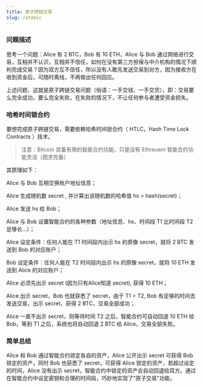 ```yaml
---
title: 原子跨链交易
slug: /atomic
---
```

### 问题描述

思考一个问题：Alice 有 2 BTC，Bob 有 10 ETH，Alice 与 Bob 通过网络进行交易，互相并不认识，互相并不信任，如何在没有第三方担保与中介机构的情况下顺利完成交易？因为双方互不信任，所以没有人敢先发送交易到对方，因为接收方在收到资金后，可随时离线，不再做出任何回应。

上述问题，这就是原子跨链交易问题（俗语：一手交钱、一手交货），即：交易要么完全成功，要么完全失败，在失败的情况下，不让任何参与者遭受资金损失。

### 哈希时间锁合约

要想完成原子跨链交易，需要依赖哈希时间锁合约（ HTLC，Hash Time Lock Contracts ）技术。

> 注意：Bitcoin 具备有限的智能合约功能，只是没有 Ethreuem 智能合约功能灵活（图灵完备）

其原理如下：

Alice 与 Bob 互相交换账户地址信息；

Alice 生成随机数 secret , 并计算出该随机数的哈希值 hs = hash(secret)；

Alice 发送 hs 给 Bob；

Alice 与 Bob 设置智能合约的各种参数（地址信息、hs、时间段 T1 比时间段 T2 足够长...）；

Alice 设定条件：任何人能在 T1 时间段内出示 hs 的原像 secret，就将 2 BTC 发送到 Bob 的对应账户；

Bob 设定条件：任何人能在 T2 时间段内出示 hs 的原像 secret，就将 10 ETH 发送到 Alice 的对应账户；

Alice 必须先出示 secret (因为只有Alice知道 secret), 获得 10 ETH；

Alice 出示 secret，Bob 也就获悉了 secret，由于 T1 > T2, Bob 有足够的时间去发送交易，出示 secret，获得 2 BTC，交易全部成功；

Alice 一直不出示 secret，则等待时间 T2 之后，智能合约可自动回退 10 ETH 给 Bob，等到 T1 之后，系统也将自动回退 2 BTC 给 Alice，交易全部失败。


### 简单总结

Alice 和 Bob 通过智能合约锁定各自的资产，Alice 公开出示 secret 可获得 Bob 锁定的资产，同时 Bob 也获悉了 secret，可获得 Alice 锁定的资产，若超过设定的时间，Alice 没有出示 secret，智能合约中锁定的资产会自动回退给双方。通过在智能合约中设定密钥和合理的时间段，巧妙地实现了"原子交易"功能。
